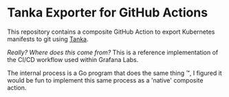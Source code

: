 # Tanka Exporter for GitHub Actions

This repository contains a composite GitHub Action to export Kubernetes manifests to git using [Tanka](tanka.dev).

_Really? Where does this come from?_ This is a reference implementation of the CI/CD workflow used within Grafana Labs.

The internal process is a Go program that does the same thing :tm:, I figured it would be fun to implement this same process as a 'native' composite action.
